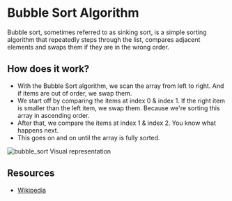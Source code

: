 # Bubble Sort Algorithm
Bubble sort, sometimes referred to as sinking sort, is a simple sorting algorithm that repeatedly steps through the list, compares adjacent elements and swaps them if they are in the wrong order. 

## How does it work?
- With the Bubble Sort algorithm, we scan the array from left to right. And if items are out of order, we swap them.
- We start off by comparing the items at index 0 & index 1. If the right item is smaller than the left item, we swap them. Because we're sorting this array in ascending order.
- After that, we compare the items at index 1 & index 2. You know what happens next. 
- This goes on and on until the array is fully sorted.

![bubble_sort](bubble_sort.gif)
Visual representation 

## Resources 
- [Wikipedia](https://en.wikipedia.org/wiki/Bubble_sort)